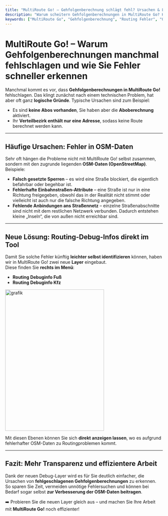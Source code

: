 ```yaml
---
title: "MultiRoute Go! – Gehfolgenberechnung schlägt fehl? Ursachen & Lösungen"
description: "Warum scheitern Gehfolgenberechnungen in MultiRoute Go? Häufige Ursachen sind fehlende Abos oder fehlerhafte OSM-Daten. Erfahren Sie, wie die neuen Debug-Layer für Fuß und Kfz helfen, Routing-Probleme schnell zu identifizieren."
keywords: ["MultiRoute Go", "Gehfolgenberechnung", "Routing Fehler", "OSM Daten", "Routing Debug", "Aboberechnung", "Verteilbezirk", "Routingprobleme lösen"]
---
```


# MultiRoute Go! – Warum Gehfolgenberechnungen manchmal fehlschlagen und wie Sie Fehler schneller erkennen

Manchmal kommt es vor, dass **Gehfolgenberechnungen in MultiRoute Go!** fehlschlagen. Das klingt zunächst nach einem technischen Problem, hat aber oft ganz **logische Gründe**. Typische Ursachen sind zum Beispiel:

- Es sind **keine Abos vorhanden**, Sie haben aber die **Aboberechnung** aktiviert.  
- Ihr **Verteilbezirk enthält nur eine Adresse**, sodass keine Route berechnet werden kann.  

---

## Häufige Ursachen: Fehler in OSM-Daten

<!-- more -->
Sehr oft hängen die Probleme nicht mit MultiRoute Go! selbst zusammen, sondern mit den zugrunde liegenden **OSM-Daten (OpenStreetMap)**. Beispiele:

- **Falsch gesetzte Sperren** – es wird eine Straße blockiert, die eigentlich befahrbar oder begehbar ist.  
- **Fehlerhafte Einbahnstraßen-Attribute** – eine Straße ist nur in eine Richtung freigegeben, obwohl das in der Realität nicht stimmt oder vielleicht ist auch nur die falsche Richtung angegeben.
- **Fehlende Anbindungen ans Straßennetz** – einzelne Straßenabschnitte sind nicht mit dem restlichen Netzwerk verbunden. Dadurch entstehen kleine „Inseln“, die von außen nicht erreichbar sind.  

---

## Neue Lösung: Routing-Debug-Infos direkt im Tool

Damit Sie solche Fehler künftig **leichter selbst identifizieren** können, haben wir in MultiRoute Go! zwei neue **Layer** eingebaut.  
Diese finden Sie **rechts im Menü**:

- **Routing Debuginfo Fuß**  
- **Routing Debuginfo Kfz**

<img width="316" height="451" alt="grafik" src="https://github.com/user-attachments/assets/8895e6ae-1351-4974-9919-bbdedb1076ae" />

Mit diesen Ebenen können Sie sich **direkt anzeigen lassen**, wo es aufgrund fehlerhafter OSM-Daten zu Routingproblemen kommt.  

---

## Fazit: Mehr Transparenz und effizientere Arbeit

Dank der neuen Debug-Layer wird es für Sie deutlich einfacher, die Ursachen von **fehlgeschlagenen Gehfolgenberechnungen** zu erkennen. So sparen Sie Zeit, vermeiden unnötige Fehlersuchen und können bei Bedarf sogar selbst **zur Verbesserung der OSM-Daten beitragen**.  

➡️ Probieren Sie die neuen Layer gleich aus – und machen Sie Ihre Arbeit mit **MultiRoute Go!** noch effizienter!
